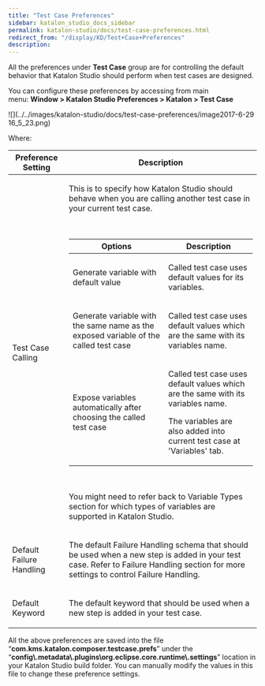 ```yaml
---
title: "Test Case Preferences" 
sidebar: katalon_studio_docs_sidebar
permalink: katalon-studio/docs/test-case-preferences.html 
redirect_from: "/display/KD/Test+Case+Preferences" 
description: 
---
```

All the preferences under **Test Case** group are for controlling the default behavior that Katalon Studio should perform when test cases are designed.

You can configure these preferences by accessing from main menu: **Window > Katalon Studio Preferences > Katalon > Test Case**

![](../../images/katalon-studio/docs/test-case-preferences/image2017-6-29 16_5_23.png)

Where:

<table><thead><tr><th>Preference Setting</th><th>Description</th></tr></thead><tbody><tr><td><p>Test Case Calling</p></td><td><p>This is to specify how Katalon Studio should behave when you are calling another test case in your current test case.</p><p>&nbsp;</p><div><table><thead><tr><th>Options</th><th>Description</th></tr></thead><tbody><tr><td><p>Generate variable with default value</p></td><td><p>Called test case uses default values for its variables.</p></td></tr><tr><td><p>Generate variable with the same name as the exposed variable of the called test case</p></td><td><p>Called test case uses default values which are the same with its variables name.</p></td></tr><tr><td><p>Expose variables automatically after choosing the called test case</p></td><td><p>Called test case uses default values which are the same with its variables name.</p><p>The variables are also added into current test case at 'Variables' tab.</p></td></tr></tbody></table></div><p>&nbsp;</p><p>You might need to refer back to <a>Variable Types</a> section for which types of variables are supported in Katalon Studio.</p></td></tr><tr><td><p>Default Failure Handling</p></td><td><p>The default Failure Handling schema that should be used when a new step is added in your test case. Refer to <a>Failure Handling</a> section for more settings to control Failure Handling.</p></td></tr><tr><td><p>Default Keyword</p></td><td><p>The default keyword that should be used when a new step is added in your test case.</p></td></tr></tbody></table>

All the above preferences are saved into the file “**com.kms.katalon.composer.testcase.prefs**” under the “**config\\.metadata\\.plugins\\org.eclipse.core.runtime\\.settings**” location in your Katalon Studio build folder. You can manually modify the values in this file to change these preference settings.